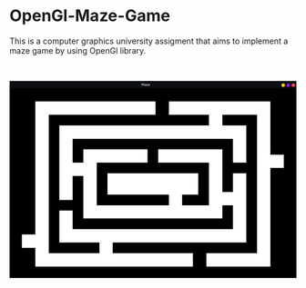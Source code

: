 # OpenGl-Maze-Game
This is a computer graphics university assigment that aims to implement a maze game by using OpenGl library.

<br />
<p align="center">
  <a href="https://github.com/VitorgsRuffo/OpenGl-Maze-Game">
    <img src="./screenshot/maze.png" alt="Logo">
  </a>
</p>

